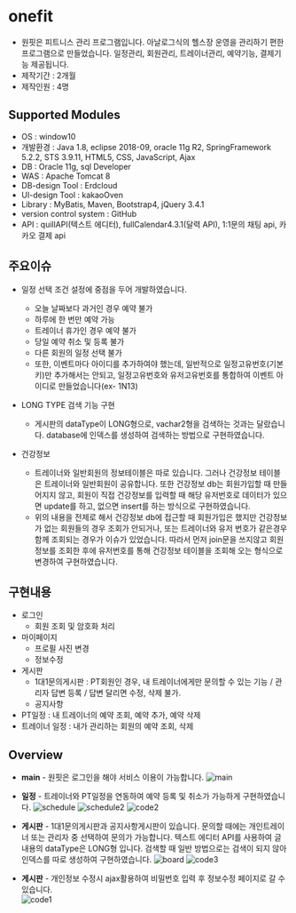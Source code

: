 # onefit
* 원핏은 피트니스 관리 프로그램입니다. 아날로그식의 헬스장 운영을 관리하기 편한 프로그램으로 만들었습니다. 일정관리, 회원관리, 트레이너관리, 예약기능, 결제기능  제공됩니다.
* 제작기간 : 2개월
* 제작인원 : 4명

## Supported Modules
* OS : window10
* 개발환경 : Java 1.8, eclipse 2018-09, oracle 11g R2, SpringFramework 5.2.2, STS 3.9.11, HTML5, CSS, JavaScript, Ajax
* DB : Oracle 11g, sql Developer
* WAS : Apache Tomcat 8
* DB-design Tool : Erdcloud
* UI-design Tool : kakaoOven
* Library : MyBatis, Maven, Bootstrap4, jQuery 3.4.1
* version control system : GitHub
* API : quillAPI(텍스트 에디터), fullCalendar4.3.1(달력 API), 1:1문의 채팅 api, 카카오 결제 api

## 주요이슈
* 일정 선택 조건 설정에 중점을 두어 개발하였습니다.
  - 오늘 날짜보다 과거인 경우 예약 불가
  - 하루에 한 번만 예약 가능
  - 트레이너 휴가인 경우 예약 불가
  - 당일 예약 취소 및 등록 불가
  - 다른 회원의 일정 선택 불가
  - 또한, 이벤트마다 아이디를 추가하여야 했는데, 일반적으로 일정고유번호(기본키)만 추가해서는 안되고, 일정고유번호와 유저고유번호를 통합하여 이벤트 아이디로 만들었습니다(ex- 1N13)
* LONG TYPE 검색 기능 구현
  - 게시판의 dataType이 LONG형으로, vachar2형을 검색하는 것과는 달랐습니다. database에 인덱스를 생성하여 검색하는 방법으로 구현하였습니다.

* 건강정보
  - 트레이너와 일반회원의 정보테이블은 따로 있습니다. 그러나 건강정보 테이블은 트레이너와 일반회원이 공유합니다. 또한 건강정보 db는 회원가입할 때 만들어지지 않고, 회원이 직접 건강정보를 입력할 때 해당 유저번호로 데이터가 있으면 update를 하고, 없으면 insert를 하는 방식으로 구현하였습니다.
  - 위의 내용을 전제로 해서 건강정보 db에 접근할 때 회원가입은 했지만 건강정보가 없는 회원들의 경우 조회가 안되거나, 또는 트레이너와 유저 번호가 같은경우 함께 조회되는 경우가 이슈가 있었습니다. 따라서 먼저 join문을 쓰지않고 회원정보를 조회한 후에 유저번호를 통해 건강정보 테이블을 조회해 오는 형식으로 변경하여 구현하였습니다.
  
## 구현내용
* 로그인
  - 회원 조회 및 암호화 처리
* 마이페이지
  - 프로필 사진 변경
  - 정보수정
* 게시판
  - 1대1문의게시판 : PT회원인 경우, 내 트레이너에게만 문의할 수 있는 기능 / 관리자 답변 등록 / 답변 달리면 수정, 삭제 불가.
  - 공지사항
* PT일정 : 내 트레이너의 예약 조회, 예약 추가, 예약 삭제
* 트레이너 일정 : 내가 관리하는 회원의 예약 조회, 삭제
  
## Overview
* **main** - 원핏은 로그인을 해야 서비스 이용이 가능합니다.
  ![main](doc/images/메인.png)
  
* **일정** - 트레이너와 PT일정을 연동하여 예약 등록 및 취소가 가능하게 구현하였습니다.
  ![schedule](doc/images/트레이너일정view.png)
  ![schedule2](doc/images/일정view.png)
  ![code2](doc/images/일정조회view2.png)
  
* **게시판** - 1대1문의게시판과 공지사항게시판이 있습니다. 문의할 때에는 개인트레이너 또는 관리자 중 선택하여 문의가 가능합니다. 텍스트 에디터 API를 사용하여 글 내용의 dataType은 LONG형 입니다. 검색할 때 일반 방법으로는 검색이 되지 않아 인덱스를 따로 생성하여 구현하였습니다.
  ![board](doc/images/게시판view.png)
  ![code3](doc/images/공지사항검색view.png)  
  
* **게시판** - 개인정보 수정시 ajax활용하여 비밀번호 입력 후 정보수정 페이지로 갈 수 있습니다.  
  ![code1](doc/images/비밀번호재확인viewpng.png)



